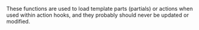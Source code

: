 These functions are used to load template parts (partials) or actions when used within action hooks, and they probably should never be updated or modified.